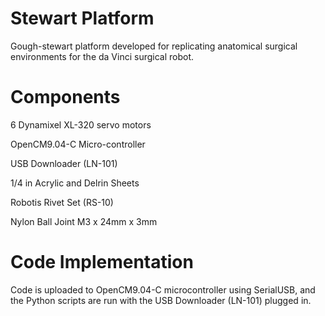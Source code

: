 # Stewart Platform
Gough-stewart platform developed for replicating anatomical surgical environments for the da Vinci surgical robot.

# Components
6 Dynamixel XL-320 servo motors

OpenCM9.04-C Micro-controller

USB Downloader (LN-101)

1/4 in Acrylic and Delrin Sheets

Robotis Rivet Set (RS-10)

Nylon Ball Joint M3 x 24mm x 3mm

# Code Implementation
Code is uploaded to OpenCM9.04-C microcontroller using SerialUSB, and the Python scripts are run with the USB Downloader (LN-101) plugged in.
